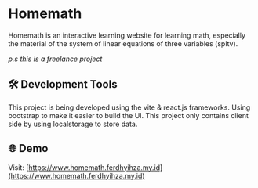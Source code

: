# Homemath

Homemath is an interactive learning website for learning math, especially the material of the system of linear equations of three variables (spltv).

_p.s this is a freelance project_

## 🛠 Development Tools

This project is being developed using the vite & react.js frameworks. Using bootstrap to make it easier to build the UI. This project only contains client side by using localstorage to store data.

## 🌐 Demo

Visit: [https://www.homemath.ferdhyihza.my.id](https://www.homemath.ferdhyihza.my.id)
